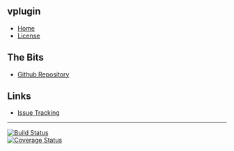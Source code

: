 ## vplugin
- [Home]()
- [License](#docs/LICENSE)

## The Bits
- [Github Repository](http://github.com/nwillc/jdk8-tostring)

## Links
- [Issue Tracking](https://github.com/nwillc/jdk8-tostring/issues)

--------
[![Build Status](https://travis-ci.org/nwillc/jdk8-tostring.svg?branch=master)](https://travis-ci.org/nwillc/jdk8-tostring)
<br/>
[![Coverage Status](https://coveralls.io/repos/nwillc/jdk8-tostring/badge.svg?branch=master)](https://coveralls.io/r/nwillc/jdk8-tostring?branch=master)
